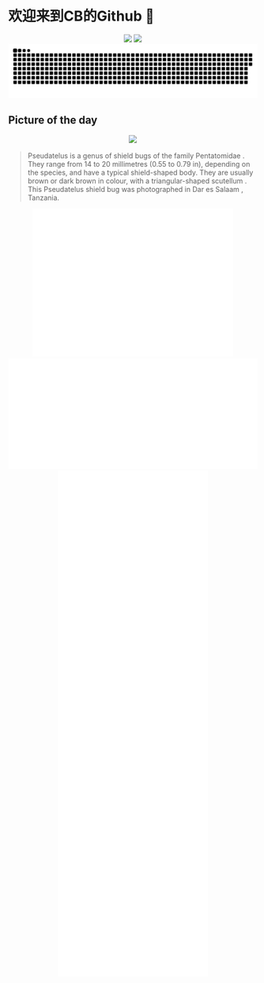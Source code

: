 
# 欢迎来到CB的Github 👋

<div align="center">
  <img height="137px" src="https://github-readme-stats.vercel.app/api?username=SuperCB&show_icons=true&theme=radical" />
  <img height="137px" src="https://github-readme-stats.vercel.app/api/top-langs/?username=SuperCB&hide_title=true&hide_border=true&layout=compact&langs_count=6&text_color=000&icon_color=fff" />
</div>


<div align="center">
    <img src="./contribution-snake/github-contribution-grid-snake.svg" />
</div>



## Picture of the day
<div align="center">
  <img width=400px src="https://upload.wikimedia.org/wikipedia/commons/thumb/a/a7/Pseudatelus_sp..jpg/375px-Pseudatelus_sp..jpg" />
</div>

>Pseudatelus  is a genus of  shield bugs  of the family  Pentatomidae . They range from 14 to 20 millimetres (0.55 to 0.79 in), depending on the species, and have a typical shield-shaped body. They are usually brown or dark brown in colour, with a triangular-shaped  scutellum . This  Pseudatelus  shield bug was photographed in  Dar es Salaam , Tanzania.



<div align="center">
  <img height="300px" src="base_metrics.svg" />
  <img  src="metrics.plugin.calendar.full.svg" />
</div>


<div align="center">
  <img  src="plugin_metrics.svg" /> 
</div>
